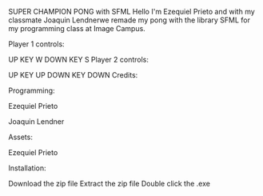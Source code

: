 SUPER CHAMPION PONG with SFML
Hello I'm Ezequiel Prieto and with my classmate Joaquin Lendnerwe remade my pong with the library SFML for my programming class at Image Campus.

Player 1 controls:

UP	KEY W
DOWN	KEY S
Player 2 controls:

UP	KEY UP
DOWN	KEY DOWN
Credits:

Programming:

Ezequiel Prieto

Joaquin Lendner

Assets:

Ezequiel Prieto

Installation:

Download the zip file
Extract the zip file
Double click the .exe
